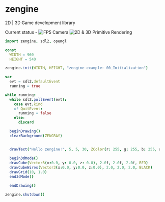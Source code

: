 # zengine
2D | 3D Game development library

Current status - 
![FPS Camera](http://imgur.com/a/RrpqV)
![2D & 3D Primitive Rendering](http://i.imgur.com/m5gWahM.png)


```nim
import zengine, sdl2, opengl

const 
  WIDTH = 960
  HEIGHT = 540

zengine.init(WIDTH, HEIGHT, "zengine example: 00_Initialization")

var 
  evt = sdl2.defaultEvent
  running = true

while running:
  while sdl2.pollEvent(evt):
    case evt.kind
    of QuitEvent:
      running = false
    else:
      discard

  beginDrawing()
  clearBackground(ZENGRAY)

  
  drawText("Hello zengine!", 5, 5, 30, ZColor(r: 255, g: 255, b: 255, a: 255))
  
  begin3dMode()
  drawCube(Vector3(x:0.0, y: 0.0, z: 0.0), 2.0f, 2.0f, 2.0f, RED)
  drawCubeWires(Vector3(x:0.0, y:0.0, z:0.0), 2.0, 2.0, 2.0, BLACK)
  drawGrid(10, 1.0)
  end3dMode()

  endDrawing()

zengine.shutdown()
```
